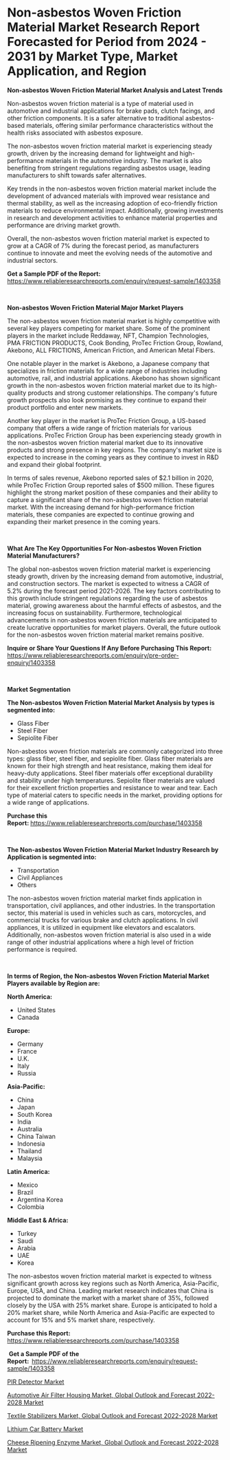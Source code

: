 <p><h1>Non-asbestos Woven Friction Material Market Research Report Forecasted for Period from 2024 -  2031 by Market Type, Market Application, and Region</h1></p><p><strong>Non-asbestos Woven Friction Material Market Analysis and Latest Trends</strong></p>
<p><p>Non-asbestos woven friction material is a type of material used in automotive and industrial applications for brake pads, clutch facings, and other friction components. It is a safer alternative to traditional asbestos-based materials, offering similar performance characteristics without the health risks associated with asbestos exposure.</p><p>The non-asbestos woven friction material market is experiencing steady growth, driven by the increasing demand for lightweight and high-performance materials in the automotive industry. The market is also benefiting from stringent regulations regarding asbestos usage, leading manufacturers to shift towards safer alternatives.</p><p>Key trends in the non-asbestos woven friction material market include the development of advanced materials with improved wear resistance and thermal stability, as well as the increasing adoption of eco-friendly friction materials to reduce environmental impact. Additionally, growing investments in research and development activities to enhance material properties and performance are driving market growth.</p><p>Overall, the non-asbestos woven friction material market is expected to grow at a CAGR of 7% during the forecast period, as manufacturers continue to innovate and meet the evolving needs of the automotive and industrial sectors.</p></p>
<p><strong>Get a Sample PDF of the Report:&nbsp;</strong> <a href="https://www.reliableresearchreports.com/enquiry/request-sample/1403358">https://www.reliableresearchreports.com/enquiry/request-sample/1403358</a></p>
<p>&nbsp;</p>
<p><strong>Non-asbestos Woven Friction Material Major Market Players</strong></p>
<p><p>The non-asbestos woven friction material market is highly competitive with several key players competing for market share. Some of the prominent players in the market include Reddaway, NFT, Champion Technologies, PMA FRICTION PRODUCTS, Cook Bonding, ProTec Friction Group, Rowland, Akebono, ALL FRICTIONS, American Friction, and American Metal Fibers.</p><p>One notable player in the market is Akebono, a Japanese company that specializes in friction materials for a wide range of industries including automotive, rail, and industrial applications. Akebono has shown significant growth in the non-asbestos woven friction material market due to its high-quality products and strong customer relationships. The company's future growth prospects also look promising as they continue to expand their product portfolio and enter new markets.</p><p>Another key player in the market is ProTec Friction Group, a US-based company that offers a wide range of friction materials for various applications. ProTec Friction Group has been experiencing steady growth in the non-asbestos woven friction material market due to its innovative products and strong presence in key regions. The company's market size is expected to increase in the coming years as they continue to invest in R&D and expand their global footprint.</p><p>In terms of sales revenue, Akebono reported sales of $2.1 billion in 2020, while ProTec Friction Group reported sales of $500 million. These figures highlight the strong market position of these companies and their ability to capture a significant share of the non-asbestos woven friction material market. With the increasing demand for high-performance friction materials, these companies are expected to continue growing and expanding their market presence in the coming years.</p></p>
<p>&nbsp;</p>
<p><strong>What Are The Key Opportunities For Non-asbestos Woven Friction Material Manufacturers?</strong></p>
<p><p>The global non-asbestos woven friction material market is experiencing steady growth, driven by the increasing demand from automotive, industrial, and construction sectors. The market is expected to witness a CAGR of 5.2% during the forecast period 2021-2026. The key factors contributing to this growth include stringent regulations regarding the use of asbestos material, growing awareness about the harmful effects of asbestos, and the increasing focus on sustainability. Furthermore, technological advancements in non-asbestos woven friction materials are anticipated to create lucrative opportunities for market players. Overall, the future outlook for the non-asbestos woven friction material market remains positive.</p></p>
<p><strong>Inquire or Share Your Questions If Any Before Purchasing This Report:</strong> <a href="https://www.reliableresearchreports.com/enquiry/pre-order-enquiry/1403358">https://www.reliableresearchreports.com/enquiry/pre-order-enquiry/1403358</a></p>
<p>&nbsp;</p>
<p><strong>Market Segmentation</strong></p>
<p><strong>The Non-asbestos Woven Friction Material Market Analysis by types is segmented into:</strong></p>
<p><ul><li>Glass Fiber</li><li>Steel Fiber</li><li>Sepiolite Fiber</li></ul></p>
<p><p>Non-asbestos woven friction materials are commonly categorized into three types: glass fiber, steel fiber, and sepiolite fiber. Glass fiber materials are known for their high strength and heat resistance, making them ideal for heavy-duty applications. Steel fiber materials offer exceptional durability and stability under high temperatures. Sepiolite fiber materials are valued for their excellent friction properties and resistance to wear and tear. Each type of material caters to specific needs in the market, providing options for a wide range of applications.</p></p>
<p><strong>Purchase this Report:&nbsp;</strong><a href="https://www.reliableresearchreports.com/purchase/1403358">https://www.reliableresearchreports.com/purchase/1403358</a></p>
<p>&nbsp;</p>
<p><strong>The Non-asbestos Woven Friction Material Market Industry Research by Application is segmented into:</strong></p>
<p><ul><li>Transportation</li><li>Civil Appliances</li><li>Others</li></ul></p>
<p><p>The non-asbestos woven friction material market finds application in transportation, civil appliances, and other industries. In the transportation sector, this material is used in vehicles such as cars, motorcycles, and commercial trucks for various brake and clutch applications. In civil appliances, it is utilized in equipment like elevators and escalators. Additionally, non-asbestos woven friction material is also used in a wide range of other industrial applications where a high level of friction performance is required.</p></p>
<p>&nbsp;</p>
<p><strong>In terms of Region, the Non-asbestos Woven Friction Material Market Players available by Region are:</strong></p>
<p>
    <p> <strong> North America: </strong>
        <ul>
            <li>United States</li>
            <li>Canada</li>
        </ul>
        </p> 
    <p> <strong> Europe: </strong>
        <ul>
            <li>Germany</li>
            <li>France</li>
            <li>U.K.</li>
            <li>Italy</li>
            <li>Russia</li>
        </ul>
        </p> 
    <p> <strong> Asia-Pacific: </strong>
        <ul>
            <li>China</li>
            <li>Japan</li>
            <li>South Korea</li>
            <li>India</li>
            <li>Australia</li>
            <li>China Taiwan</li>
            <li>Indonesia</li>
            <li>Thailand</li>
            <li>Malaysia</li>
        </ul>
        </p> 
    <p> <strong> Latin America: </strong>
        <ul>
            <li>Mexico</li>
            <li>Brazil</li>
            <li>Argentina Korea</li>
            <li>Colombia</li>
        </ul>
        </p> 
    <p> <strong> Middle East & Africa: </strong>
        <ul>
            <li>Turkey</li>
            <li>Saudi</li>
            <li>Arabia</li>
            <li>UAE</li>
            <li>Korea</li>
        </ul>
    </p>
    </p>
<p><p>The non-asbestos woven friction material market is expected to witness significant growth across key regions such as North America, Asia-Pacific, Europe, USA, and China. Leading market research indicates that China is projected to dominate the market with a market share of 35%, followed closely by the USA with 25% market share. Europe is anticipated to hold a 20% market share, while North America and Asia-Pacific are expected to account for 15% and 5% market share, respectively.</p></p>
<p><strong>Purchase this Report: </strong><a href="https://www.reliableresearchreports.com/purchase/1403358">https://www.reliableresearchreports.com/purchase/1403358</a></p>
<p>&nbsp;<strong>Get a Sample PDF of the Report:&nbsp;&nbsp;</strong><a href="https://www.reliableresearchreports.com/enquiry/request-sample/1403358">https://www.reliableresearchreports.com/enquiry/request-sample/1403358</a></p>
<p><strong></strong></p>
<p><p><a href="https://view.publitas.com/reportprime-1/pir-detector-market-size-2024-2031-global-industrial-analysis-key-geographical-regions-market-share-top-key-players-product-types-and-forecast-research-report/">PIR Detector Market</a></p><p><a href="https://simplistic-meeting-7ee.notion.site/Automotive-Air-Filter-Housing-Market-Global-Outlook-and-Forecast-2022-2028-Market-Insights-Market--a1835f4848794b878b5cd865d2d674d0">Automotive Air Filter Housing Market, Global Outlook and Forecast 2022-2028 Market</a></p><p><a href="https://five-trouble-98a.notion.site/Textile-Stabilizers-Market-Global-Outlook-and-Forecast-2022-2028-Market-Research-Report-Provides-th-4372a914c145426dbfe3f69d6b1b81bd">Textile Stabilizers Market, Global Outlook and Forecast 2022-2028 Market</a></p><p><a href="https://view.publitas.com/reportprime-1/lithium-car-battery-market-research-report-unlocks-analysis-on-the-market-financial-status-market-size-and-market-revenue-upto-2031/">Lithium Car Battery Market</a></p><p><a href="https://fuschia-pecorino-a6d.notion.site/Cheese-Ripening-Enzyme-Market-Global-Outlook-and-Forecast-2022-2028-Market-Research-Report-The-Key-834b730bb2024b64a8da2d91e925b81b">Cheese Ripening Enzyme Market, Global Outlook and Forecast 2022-2028 Market</a></p></p>